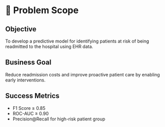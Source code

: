 # 📌 Problem Scope

## Objective
To develop a predictive model for identifying patients at risk of being readmitted to the hospital using EHR data.

## Business Goal
Reduce readmission costs and improve proactive patient care by enabling early interventions.

## Success Metrics
- F1 Score ≥ 0.85
- ROC-AUC ≥ 0.90
- Precision@Recall for high-risk patient group
